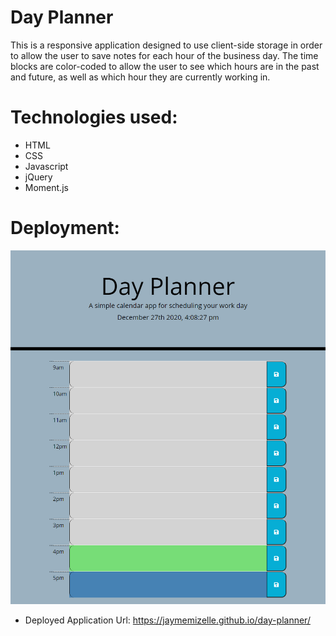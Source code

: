 # Day Planner

This is a responsive application designed to use client-side storage in order to allow the user to save notes for each hour of the business day. The time blocks are color-coded to allow the user to see which hours are in the past and future, as well as which hour they are currently working in.

# Technologies used:
* HTML
* CSS
* Javascript
* jQuery
* Moment.js

# Deployment: 

![application-image](./assets/images/day-planner-screenshot.png)

 * Deployed Application Url: https://jaymemizelle.github.io/day-planner/
